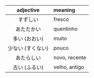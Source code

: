 | adjective | meaning |
|:---:|:---|
| すずしい | fresco |
| あたたかい | quentinho |
| 多い (おおい) | muito |
| 少ない (すくない) | pouco |
| あたらしい | novo, recente |
| 古い (ふるい)| velho, antigo |